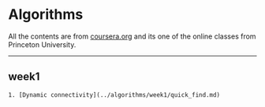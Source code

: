 # Algorithms

All the contents are from [coursera.org](https://www.coursera.org) and its one of the online classes from Princeton University.


---

## week1
    1. [Dynamic connectivity](../algorithms/week1/quick_find.md)
